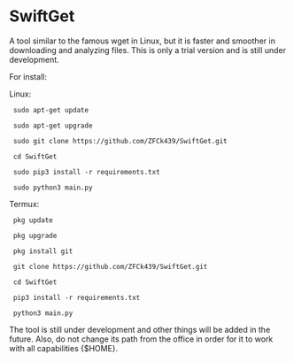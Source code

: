 # SwiftGet
A tool similar to the famous wget in Linux, but it is faster and smoother in downloading and analyzing files. This is only a trial version and is still under development.

For install:

Linux:

     sudo apt-get update
     
     sudo apt-get upgrade
     
     sudo git clone https://github.com/ZFCk439/SwiftGet.git
     
     cd SwiftGet
     
     sudo pip3 install -r requirements.txt
     
     sudo python3 main.py
     
Termux:

     pkg update
     
     pkg upgrade

     pkg install git
     
     git clone https://github.com/ZFCk439/SwiftGet.git
     
     cd SwiftGet 
     
     pip3 install -r requirements.txt
     
     python3 main.py

The tool is still under development and other things will be added in the future. Also, do not change its path from the office in order for it to work with all capabilities {$HOME}.
